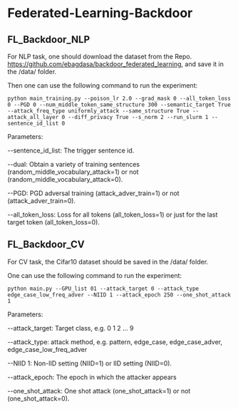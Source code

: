 # Federated-Learning-Backdoor

## FL_Backdoor_NLP

For NLP task, one should download the dataset from the Repo. https://github.com/ebagdasa/backdoor_federated_learning, and save it in the /data/ folder.

Then one can use the following command to run the experiment:

`python main_training.py --poison_lr 2.0 --grad_mask 0 --all_token_loss 0 --PGD 0 --num_middle_token_same_structure 300 --semantic_target True --attack_freq_type uniformly_attack --same_structure True --attack_all_layer 0 --diff_privacy True --s_norm 2 --run_slurm 1 --sentence_id_list 0` 

Parameters:

--sentence_id_list: The trigger sentence id.

--dual: Obtain a variety of training sentences (random_middle_vocabulary_attack=1) or not (random_middle_vocabulary_attack=0).

--PGD: PGD adversal training (attack_adver_train=1) or not (attack_adver_train=0).

--all_token_loss: Loss for all tokens (all_token_loss=1) or just for the last target token (all_token_loss=0).

## FL_Backdoor_CV

For CV task, the Cifar10 dataset should be saved in the /data/ folder.

One can use the following command to run the experiment:

`python main.py --GPU_list 01 --attack_target 0 --attack_type edge_case_low_freq_adver --NIID 1 --attack_epoch 250 --one_shot_attack 1` 

Parameters:

--attack_target: Target class, e.g. 0 1 2 ... 9

--attack_type: attack method, e.g. pattern, edge_case, edge_case_adver, edge_case_low_freq_adver

--NIID 1: Non-IID setting (NIID=1) or IID setting (NIID=0).

--attack_epoch: The epoch in which the attacker appears

--one_shot_attack: One shot attack (one_shot_attack=1) or not (one_shot_attack=0).


